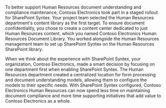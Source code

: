 To better support Human Resources document understanding and compliance maintenance, Contoso Electronics took part in a staged rollout for SharePoint Syntex. Your project team selected the Human Resources department's content library as the first target. To ensure document confidentiality, you chose to create a content center dedicated to just Human Resources content, which you named Contoso Electronics Human Resources Document Library. You worked alongside the Human Resources management team to set up SharePoint Syntex on the Human Resources SharePoint library.

When we think about the experience with SharePoint Syntex, your organization, Contoso Electronics, made a smart decision by focusing on one department first when enabling SharePoint Syntex. The Human Resources department created a centralized location for form processing and document understanding models, allowing them to configure the models to their specific needs. With SharePoint Syntex configured, Contoso Electronics Human Resources can now spend less time on maintaining document compliance and more time supporting initiatives that add value to Contoso Electronics as a whole.
